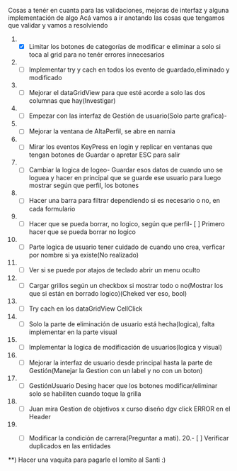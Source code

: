 ﻿Cosas a tenér en cuanta para las validaciones, mejoras de interfaz y alguna implementación de algo
Acá vamos a ir anotando las cosas que tengamos que validar y vamos a resolviendo 


1. - [x] Limitar los botones de categorías de modificar e eliminar a solo si toca al grid para no tenér errores innecesarios
2. - [ ] Implementar try y cach en todos los evento de guardado,eliminado y modificado
3. - [ ] Mejorar el dataGridView para que esté acorde a solo las dos columnas que hay(Investigar)
4. - [ ] Empezar con las interfaz de Gestión de usuario(Solo parte grafica)- 
5. - [ ] Mejorar la ventana de AltaPerfil, se abre en narnia
6. - [ ] Mirar los eventos KeyPress en login y replicar en ventanas que tengan botones de Guardar o apretar ESC para salir
7. - [ ] Cambiar la logica de logeo-  Guardar esos datos de cuando uno se loguea y hacer en principal que se guarde ese usuario para luego mostrar según que perfil, los botones
8. - [ ] Hacer una barra para filtrar dependiendo si es necesario o no, en cada formulario
9. - [ ] Hacer que se pueda borrar, no logico, según que perfil- [ ] Primero hacer que se pueda borrar no logico
10. - [ ] Parte logica de usuario tener cuidado de cuando uno crea, verficar por nombre si ya existe(No realizado)
11. - [ ] Ver si se puede por atajos de teclado abrir un menu oculto
12. - [ ] Cargar grillos según un checkbox si mostrar todo o no(Mostrar los que si están en borrado logico)(Cheked ver eso, bool)
13. - [ ] Try cach en los dataGridView CellClick
14. - [ ] Solo la parte de eliminación de usuario está hecha(logica), falta implementar en la parte visual
15. - [ ] Implementar la logica de modificación de usuarios(logica y visual)
16. - [ ] Mejorar la interfaz de usuario desde principal hasta la parte de Gestión(Manejar la Gestion con un label y no con un boton)
17. - [ ] GestiónUsuario Desing hacer que los botones modificar/eliminar solo se habiliten cuando toque la grilla
18. - [ ] Juan mira Gestion de objetivos x curso diseño dgv click ERROR en el Header
19. - [ ] Modificar la condición de carrera(Preguntar a mati).
20.-  [ ] Verificar duplicados en las entidades





 





**) Hacer una vaquita para pagarle el lomito al Santi :)
